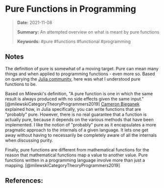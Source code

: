 # Pure Functions in Programming 

> **Date:** 2021-11-08
> 
> **Summary:** An attempted overview on what is meant by pure functions
>
> **Keywords:** #pure #functions #functional #programming 

## Notes

The definition of pure is somewhat of a moving target.
Pure can mean many things and when applied to programming functions - even more so.
Based on querying the [Julia community](https://discourse.julialang.org/t/can-programming-in-julia-be-pure/71165), here was what I understood pure functions to be.

Based on Milewski's definition, "A pure function is one in which the same result is always produced with no side effects given the same input." [@milewskiCategoryTheoryProgrammers2019]
[Cameron Bieganek](https://github.com/CameronBieganek) explained how, in Julia specifically, you can write functions that are "probably" pure.
However, there is no real guarantee that a function is actually pure, because it depends on the various methods that have been implemented.
I like the notion of "probably" pure as it encapsulates a more pragmatic approach to the internals of a given language.
It lets one get away without having to necessarily be completely aware of all the internals when discussing purity.

Finally, pure functions are different from mathematical functions for the reason that mathematical functions map a value to another value.
Pure functions written in a programming language involve more than just a mapping. [@milewskiCategoryTheoryProgrammers2019]

## References:

